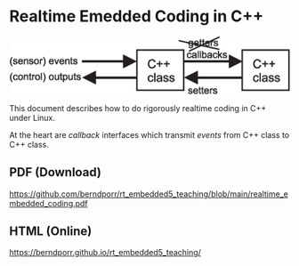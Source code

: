 # Realtime Emedded Coding in C++

![alt tag](teaserpic.png)

This document describes how to do rigorously realtime coding in C++
under Linux.

At the heart are *callback* interfaces which transmit *events*
from C++ class to C++ class.

## PDF (Download)
https://github.com/berndporr/rt_embedded5_teaching/blob/main/realtime_embedded_coding.pdf

## HTML (Online)
https://berndporr.github.io/rt_embedded5_teaching/
